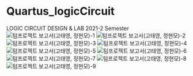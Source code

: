 # Quartus_logicCircuit
LOGIC CIRCUIT DESIGN &amp; LAB
2021-2 Semester
![텀프로젝트 보고서(고태영, 정현모)-1](https://user-images.githubusercontent.com/26597702/151700113-93d5c879-1ed3-4d4d-a375-11d166b69956.jpg) 
 ![텀프로젝트 보고서(고태영, 정현모)-2](https://user-images.githubusercontent.com/26597702/151700115-bf1b7868-2b81-436c-9129-6985df43ed20.jpg) 
 ![텀프로젝트 보고서(고태영, 정현모)-3](https://user-images.githubusercontent.com/26597702/151700116-90977b09-131f-4a68-ba91-3f0ebe421989.jpg) 
 ![텀프로젝트 보고서(고태영, 정현모)-4](https://user-images.githubusercontent.com/26597702/151700117-94fb6230-451d-48ae-a9a4-370e0fbb5dd1.jpg) 
 ![텀프로젝트 보고서(고태영, 정현모)-5](https://user-images.githubusercontent.com/26597702/151700118-4cdc3db4-b0ce-4121-bd86-ccd7585ccf37.jpg) 
 ![텀프로젝트 보고서(고태영, 정현모)-6](https://user-images.githubusercontent.com/26597702/151700119-8fdc106b-08a5-4763-922f-e879828eba4f.jpg) 
 ![텀프로젝트 보고서(고태영, 정현모)-7](https://user-images.githubusercontent.com/26597702/151700121-9f984df0-3df8-4bfc-b6f1-efd5ba670e46.jpg) 
 ![텀프로젝트 보고서(고태영, 정현모)-8](https://user-images.githubusercontent.com/26597702/151700123-2b863e5b-a29a-45b0-bf93-051a40919e2a.jpg) 
 ![텀프로젝트 보고서(고태영, 정현모)-9](https://user-images.githubusercontent.com/26597702/151700125-3886d82a-0580-4a63-8d38-1063edfa02f1.jpg)
